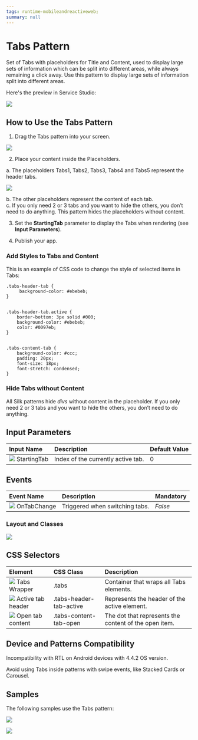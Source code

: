 ```yaml
---
tags: runtime-mobileandreactiveweb;
summary: null
---
```


# Tabs Pattern

Set of Tabs with placeholders for Title and Content, used to display large sets of information which can be split into different areas, while always remaining a click away. Use this pattern to display large sets of information split into different areas.

Here's the preview in Service Studio:

![](../../../../../.gitbook/assets/tabs_preview_studio.png)

## How to Use the Tabs Pattern

1. Drag the Tabs pattern into your screen.

![](../../../../../.gitbook/assets/tabs_pattern.png)

2. Place your content inside the Placeholders.

a. The placeholders Tabs1, Tabs2, Tabs3, Tabs4 and Tabs5 represent the header tabs.

![](../../../../../.gitbook/assets/tabs_placeholders.png)

b. The other placeholders represent the content of each tab.  
c. If you only need 2 or 3 tabs and you want to hide the others, you don’t need to do anything. This pattern hides the placeholders without content.

3. Set the **StartingTab** parameter to display the Tabs when rendering \(see **Input Parameters**\).

4. Publish your app.

### Add Styles to Tabs and Content

This is an example of CSS code to change the style of selected items in Tabs:

```text
.tabs-header-tab {
     background-color: #ebebeb;
}


.tabs-header-tab.active {
    border-bottom: 3px solid #000;
    background-color: #ebebeb;
    color: #0097eb;
}


.tabs-content-tab {
    background-color: #ccc;
    padding: 20px;
    font-size: 18px;
    font-stretch: condensed;
}
```

### Hide Tabs without Content

All Silk patterns hide _divs_ without content in the placeholder. If you only need 2 or 3 tabs and you want to hide the others, you don’t need to do anything.

## Input Parameters

| **Input Name** | **Description** | **Default Value** |
| :--- | :--- | :--- |
| ![](../../../../../.gitbook/assets/input.png) StartingTab | Index of the currently active tab. | 0 |

## Events

| **Event Name** | **Description** | **Mandatory** |
| :--- | :--- | :--- |
| ![](../../../../../.gitbook/assets/event.png) OnTabChange | Triggered when switching tabs. | _False_ |

### Layout and Classes

![](../../../../../.gitbook/assets/tabs_layout.png)

## CSS Selectors

| **Element** | **CSS Class** | **Description** |
| :--- | :--- | :--- |
| ![](../../../../../.gitbook/assets/css_selector.png) Tabs Wrapper | .tabs | Container that wraps all Tabs elements. |
| ![](../../../../../.gitbook/assets/css_selector.png) Active tab header | .tabs-header-tab-active | Represents the header of the active element. |
| ![](../../../../../.gitbook/assets/css_selector.png) Open tab content | .tabs-content-tab-open | The dot that represents the content of the open item. |

## Device and Patterns Compatibility

Incompatibility with RTL on Android devices with 4.4.2 OS version.

Avoid using Tabs inside patterns with swipe events, like Stacked Cards or Carousel.

## Samples

The following samples use the Tabs pattern:

![](../../../../../.gitbook/assets/tabs-sample-1.PNG)

![](../../../../../.gitbook/assets/tabs-sample-2.PNG)

